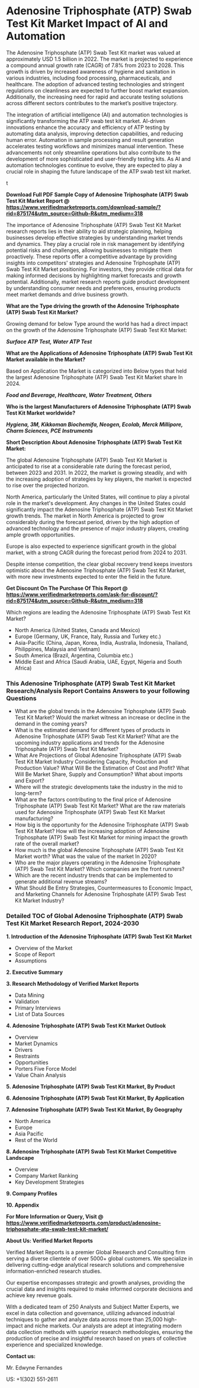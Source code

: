 <meta name="title" content="Global Adenosine Triphosphate (ATP) Swab Test Kit Market Impact of AI and Automation"><meta name="description" content="The Adenosine Triphosphate (ATP) Swab Test Kit market was valued at approximately USD 1.5 billion in 2022. The market is projected to experience a compound annual grow"><meta name="title" content="Adenosine Triphosphate (ATP) Swab Test Kit Market Size, Share, Scope, Trends, Growth, Opportunities, Analysis, Forecast"><h1>Adenosine Triphosphate (ATP) Swab Test Kit Market Impact of AI and Automation</h1><p>The Adenosine Triphosphate (ATP) Swab Test Kit market was valued at approximately USD 1.5 billion in 2022. The market is projected to experience a compound annual growth rate (CAGR) of 7.8% from 2023 to 2028. This growth is driven by increased awareness of hygiene and sanitation in various industries, including food processing, pharmaceuticals, and healthcare. The adoption of advanced testing technologies and stringent regulations on cleanliness are expected to further boost market expansion. Additionally, the increasing need for rapid and accurate testing solutions across different sectors contributes to the market’s positive trajectory.</p><p>The integration of artificial intelligence (AI) and automation technologies is significantly transforming the ATP swab test kit market. AI-driven innovations enhance the accuracy and efficiency of ATP testing by automating data analysis, improving detection capabilities, and reducing human error. Automation in sample processing and result generation accelerates testing workflows and minimizes manual intervention. These advancements not only streamline operations but also contribute to the development of more sophisticated and user-friendly testing kits. As AI and automation technologies continue to evolve, they are expected to play a crucial role in shaping the future landscape of the ATP swab test kit market.</p>t</p><p id="" class=""><strong>Download Full PDF Sample Copy of Adenosine Triphosphate (ATP) Swab Test Kit Market Report @ <a href="https://www.verifiedmarketreports.com/download-sample/?rid=875174&utm_source=Github-R&utm_medium=318" target="_blank">https://www.verifiedmarketreports.com/download-sample/?rid=875174&utm_source=Github-R&utm_medium=318</a></strong></p><p>The importance of&nbsp;Adenosine Triphosphate (ATP) Swab Test Kit Market research reports lies in their ability to aid strategic planning, helping businesses develop effective strategies by understanding market trends and dynamics. They play a crucial role in risk management by identifying potential risks and challenges, allowing businesses to mitigate them proactively. These reports offer a competitive advantage by providing insights into competitors' strategies and Adenosine Triphosphate (ATP) Swab Test Kit Market positioning. For investors, they provide critical data for making informed decisions by highlighting market forecasts and growth potential. Additionally, market research reports guide product development by understanding consumer needs and preferences, ensuring products meet market demands and drive business growth.</p><p><strong>What are the&nbsp;Type driving the growth of the Adenosine Triphosphate (ATP) Swab Test Kit Market?</strong></p><p id="" class="">Growing demand for below Type around the world has had a direct impact on the growth of the Adenosine Triphosphate (ATP) Swab Test Kit Market:</p><em><strong>Surface ATP Test, Water ATP Test</strong></em></p><strong>What are the&nbsp;Applications&nbsp;of Adenosine Triphosphate (ATP) Swab Test Kit Market available in the Market?</strong></p><p id="" class="">Based on Application the Market is categorized into Below types that held the largest Adenosine Triphosphate (ATP) Swab Test Kit Market share In 2024.</p><em><strong>Food and Beverage, Healthcare, Water Treatment, Others</strong></em></p><strong>Who is the largest Manufacturers of Adenosine Triphosphate (ATP) Swab Test Kit Market worldwide?</strong></p><p><em><strong>Hygiena, 3M, Kikkoman Biochemifa, Neogen, Ecolab, Merck Millipore, Charm Sciences, PCE Instruments</strong></em></p><p id="" class=""><strong>Short Description About Adenosine Triphosphate (ATP) Swab Test Kit Market:</strong></p><p>The global Adenosine Triphosphate (ATP) Swab Test Kit Market is anticipated to rise at a considerable rate during the forecast period, between 2023 and 2031. In 2022, the market is growing steadily, and with the increasing adoption of strategies by key players, the market is expected to rise over the projected horizon.</p><p>North America, particularly the United States, will continue to play a pivotal role in the market's development. Any changes in the United States could significantly impact the Adenosine Triphosphate (ATP) Swab Test Kit Market growth trends. The market in North America is projected to grow considerably during the forecast period, driven by the high adoption of advanced technology and the presence of major industry players, creating ample growth opportunities.</p><p>Europe is also expected to experience significant growth in the global market, with a strong CAGR during the forecast period from 2024 to 2031.</p><p>Despite intense competition, the clear global recovery trend keeps investors optimistic about the Adenosine Triphosphate (ATP) Swab Test Kit Market, with more new investments expected to enter the field in the future.</p><p id="" class=""><strong>Get Discount On The Purchase Of This Report @ <a href="https://www.verifiedmarketreports.com/ask-for-discount/?rid=875174&utm_source=Github-R&utm_medium=318" target="_blank">https://www.verifiedmarketreports.com/ask-for-discount/?rid=875174&utm_source=Github-R&utm_medium=318</a></strong></p>Which regions are leading the Adenosine Triphosphate (ATP) Swab Test Kit Market?</p><ul><li>North America (United States, Canada and Mexico)</li><li>Europe (Germany, UK, France, Italy, Russia and Turkey etc.)</li><li>Asia-Pacific (China, Japan, Korea, India, Australia, Indonesia, Thailand, Philippines, Malaysia and Vietnam)</li><li>South America (Brazil, Argentina, Columbia etc.)</li><li>Middle East and Africa (Saudi Arabia, UAE, Egypt, Nigeria and South Africa)</li></ul><h3 id="" class="">This Adenosine Triphosphate (ATP) Swab Test Kit Market Research/Analysis Report Contains Answers to your following Questions</h3><ul><li>What are the global trends in the Adenosine Triphosphate (ATP) Swab Test Kit Market? Would the market witness an increase or decline in the demand in the coming years?</li><li>What is the estimated demand for different types of products in Adenosine Triphosphate (ATP) Swab Test Kit Market? What are the upcoming industry applications and trends for the Adenosine Triphosphate (ATP) Swab Test Kit Market?</li><li>What Are Projections of Global Adenosine Triphosphate (ATP) Swab Test Kit Market Industry Considering Capacity, Production and Production Value? What Will Be the Estimation of Cost and Profit? What Will Be Market Share, Supply and Consumption? What about imports and Export?</li><li>Where will the strategic developments take the industry in the mid to long-term?</li><li>What are the factors contributing to the final price of Adenosine Triphosphate (ATP) Swab Test Kit Market? What are the raw materials used for Adenosine Triphosphate (ATP) Swab Test Kit Market manufacturing?</li><li>How big is the opportunity for the Adenosine Triphosphate (ATP) Swab Test Kit Market? How will the increasing adoption of Adenosine Triphosphate (ATP) Swab Test Kit Market for mining impact the growth rate of the overall market?</li><li>How much is the global Adenosine Triphosphate (ATP) Swab Test Kit Market worth? What was the value of the market In 2020?</li><li>Who are the major players operating in the Adenosine Triphosphate (ATP) Swab Test Kit Market? Which companies are the front runners?</li><li>Which are the recent industry trends that can be implemented to generate additional revenue streams?</li><li>What Should Be Entry Strategies, Countermeasures to Economic Impact, and Marketing Channels for Adenosine Triphosphate (ATP) Swab Test Kit Market Industry?</li></ul><h3 id="" class="">Detailed TOC of Global Adenosine Triphosphate (ATP) Swab Test Kit Market Research Report, 2024-2030</h3><p id="" class=""><strong>1. Introduction of the Adenosine Triphosphate (ATP) Swab Test Kit Market</strong></p><ul><li>Overview of the Market</li><li>Scope of Report</li><li>Assumptions</li></ul><p id="" class=""><strong>2. Executive Summary</strong></p><p id="" class=""><strong>3. Research Methodology of Verified Market Reports</strong></p><ul><li>Data Mining</li><li>Validation</li><li>Primary Interviews</li><li>List of Data Sources</li></ul><p id="" class=""><strong>4. Adenosine Triphosphate (ATP) Swab Test Kit Market Outlook</strong></p><ul><li>Overview</li><li>Market Dynamics</li><li>Drivers</li><li>Restraints</li><li>Opportunities</li><li>Porters Five Force Model</li><li>Value Chain Analysis</li></ul><p id="" class=""><strong>5. Adenosine Triphosphate (ATP) Swab Test Kit Market, By Product</strong></p><p id="" class=""><strong>6. Adenosine Triphosphate (ATP) Swab Test Kit Market, By Application</strong></p><p id="" class=""><strong>7. Adenosine Triphosphate (ATP) Swab Test Kit Market, By Geography</strong></p><ul><li>North America</li><li>Europe</li><li>Asia Pacific</li><li>Rest of the World</li></ul><p id="" class=""><strong>8. Adenosine Triphosphate (ATP) Swab Test Kit Market Competitive Landscape</strong></p><ul><li>Overview</li><li>Company Market Ranking</li><li>Key Development Strategies</li></ul><p id="" class=""><strong>9. Company Profiles</strong></p><p id="" class=""><strong>10. Appendix</strong></p><p id="" class=""><strong>For More Information or Query, Visit @ <a href="https://www.verifiedmarketreports.com/product/adenosine-triphosphate-atp-swab-test-kit-market/" target="_blank">https://www.verifiedmarketreports.com/product/adenosine-triphosphate-atp-swab-test-kit-market/</a></strong></p><p id="" class=""><strong>About Us: Verified Market Reports</strong></p><p id="" class="">Verified Market Reports is a premier Global Research and Consulting firm serving a diverse clientele of over 5000+ global customers. We specialize in delivering cutting-edge analytical research solutions and comprehensive information-enriched research studies.</p><p id="" class="">Our expertise encompasses strategic and growth analyses, providing the crucial data and insights required to make informed corporate decisions and achieve key revenue goals.</p><p id="" class="">With a dedicated team of 250 Analysts and Subject Matter Experts, we excel in data collection and governance, utilizing advanced industrial techniques to gather and analyze data across more than 25,000 high-impact and niche markets. Our analysts are adept at integrating modern data collection methods with superior research methodologies, ensuring the production of precise and insightful research based on years of collective experience and specialized knowledge.</p><p id="" class=""><strong>Contact us:</strong></p><p id="" class="">Mr. Edwyne Fernandes</p><p id="" class="">US: +1(302) 551-2611</p>